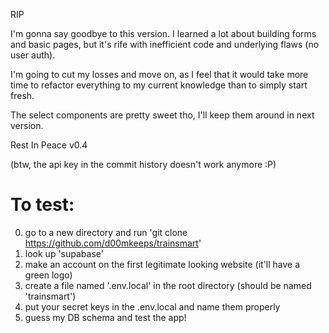 RIP

I'm gonna say goodbye to this version. I learned a lot about building forms and basic pages, but it's rife with inefficient code and underlying flaws (no user auth).

I'm going to cut my losses and move on, as I feel that it would take more time to refactor everything to my current knowledge than to simply start fresh.

The select components are pretty sweet tho, I'll keep them around in next version.

Rest In Peace v0.4

(btw, the api key in the commit history doesn't work anymore :P)

# To test:

0. go to a new directory and run 'git clone https://github.com/d00mkeeps/trainsmart'
1. look up 'supabase'
2. make an account on the first legitimate looking website (it'll have a green logo)
3. create a file named '.env.local' in the root directory (should be named 'trainsmart')
4. put your secret keys in the .env.local and name them properly
5. guess my DB schema and test the app!
